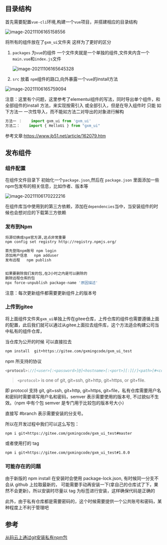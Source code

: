 ## 目录结构

首先需要配置`vue-cli`环境,构建一个`vue`项目，并搭建相应的目录结构

![image-20211106165158556](https://gxming.oss-cn-shenzhen.aliyuncs.com/my_study_notesimage-20211106165158556.png)

将所有的组件放在了`gxm_ui`文件夹  这样为了更好的区分  

1. `packages`  为`vue`的组件  一个文件夹就是一个单独的组件,文件夹内含一个`main.vue`和`index.js`文件

   ![image-20211106165645328](https://gxming.oss-cn-shenzhen.aliyuncs.com/my_study_notesimage-20211106165645328.png)

2. `src` 放着 `npm`组件的路口,向外暴露一个`vue`的install方法

![image-20211106165759094](C:\Users\gxm\AppData\Roaming\Typora\typora-user-images\image-20211106165759094.png)

注意：这里有个问题，这里参考了elementui组件的写法，同时导出单个组件，和全部组件的install 方法，来实现按需引入 或全部引入，但是在导入组件时 只能 如下方法一   一次性导入，而不能如方法二对导出的对象进行解构

```javascript
方法一 ：    import gxm_ui from 'gxm_ui'
方法二：    import { HelloUi } from "gxm_ui"
```

参考文章:https://www.jb51.net/article/162079.htm

## 发布组件

### 组件配置

在组件文件目录下 初始化一个`package.json`,然后在 `package.json` 里面添加一些npm包发布的相关信息，比如作者、版本等

![image-20211106170222216](https://gxming.oss-cn-shenzhen.aliyuncs.com/my_study_notesimage-20211106170222216.png)

在组件库当中使用到的第三方依赖，添加在`dependencies`当中，当安装组件的时候也会想对应的下载第三方依赖

### 发布到Npm

```bash
将源切换成npm官方源,这点非常重要
npm config set registry http://registry.npmjs.org/
```

```bash
首先登陆npm账号 npm login
添加用户信息   npm adduser
发布远程   npm publish


如果要删除我们发的包,在2小时之内是可以删除的
删除远程仓库的包
npx force-unpublish package-name '原因描述'
```

注意：每次更新组件都需要更新组件上的版本号

### 上传到gitee

将上面组件文件夹`gxm_ui`单独上传在gitee仓库，上传仓库的组件也需要遵循上面的配置，此后我们就可以通过从gitee上面拉去组件库，这个方法适合构建公司当中私有的组件仓库，

当仓库为公开的时候 可以直接拉去

```bash
npm install  git+https://gitee.com/gxmingcode/gxm_ui_test
```

npm 所支持的协议

```javascript
<protocol>://[<user>[:<password>]@]<hostname>[:<port>][:][/]<path>[#<commit-ish> | #semver:<semver>]
```

> `<protocol>` is one of git, git+ssh, git+http, git+https, or git+file.

即 protocol 支持 git, git+ssh, git+http, git+https, git+file，私有仓库需要用户名和密码时需要填写用户名和密码，semver 表示需要使用的版本号, 不过貌似不生效。（npm 中有个包 semver 是专门用于比较包的版本号大小）

直接写 #branch 表示需要安装的分支号。

所以在开发过程中我们可以这么写包：

```bash
npm i git+https://gitee.com/gxmingcode/gxm_ui_test#master
```

或者使用打的 tag

```bash
npm i git+https://gitee.com/gxmingcode/gxm_ui_test#1.0.0
```

### 可能存在的问题

由于新版的 npm install 在安装时会使用 package-lock.json, 有时候同一分支不会从 github 上拉取最新的，
可能需要手动再安装一下(拿自己的仓库试了下，果然不会更新)，所以安装时尽量以 tag 为标签进行安装，这样确保代码是正确的

此外，由于私有仓库都是需要密码的，这个时候需要提供一个公共账号和密码，某种程度上不利于管理吧

## 参考

[从码云上通过git安装私有npm包](https://blog.csdn.net/sunxiaoju/article/details/86413132)

